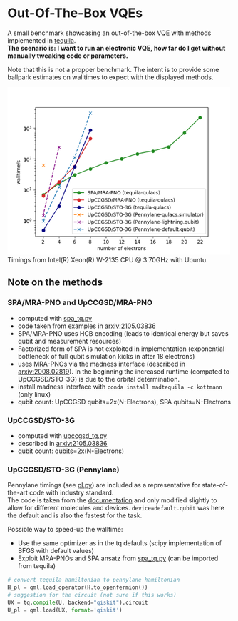 # Out-Of-The-Box VQEs

A small benchmark showcasing an out-of-the-box VQE with methods implemented in [tequila](https://github.com/tequilahub/tequila).  
**The scenario is: I want to run an electronic VQE, how far do I get without manually tweaking code or parameters.**  

Note that this is not a propper benchmark. The intent is to provide some ballpark estimates on walltimes to expect with the displayed methods.  

<img src="benchmark.png" width=500>
Timings from Intel(R) Xeon(R) W-2135 CPU @ 3.70GHz with Ubuntu.  

## Note on the methods  

### SPA/MRA-PNO and UpCCGSD/MRA-PNO
- computed with [spa_tq.py](script_spa.py)  
- code taken from examples in [arxiv:2105.03836](https://arxiv.org/abs/2105.03836)  
- SPA/MRA-PNO uses HCB encoding (leads to identical energy but saves qubit and measurement resources)  
- Factorized form of SPA is not exploited in implementation (exponential bottleneck of full qubit simulation kicks in after 18 electrons)  
- uses MRA-PNOs via the madness interface (described in [arxiv:2008.02819](https://arxiv.org/abs/2008.02819)). In the beginning the increased runtime (compated to UpCCGSD/STO-3G) is due to the orbital determination.  
- install madness interface with `conda install madtequila -c kottmann` (only linux)  
- qubit count: UpCCGSD qubits=2x(N-Electrons), SPA qubits=N-Electrons  

### UpCCGSD/STO-3G
- computed with [upccgsd_tq.py](script_upccgsd.py)  
- described in [arxiv:2105.03836](https://arxiv.org/abs/2105.03836)  
- qubit count: qubits=2x(N-Electrons)

### UpCCGSD/STO-3G (Pennylane)
Pennylane timings (see [pl.py](pl.py)) are included as a representative for state-of-the-art code with industry standard.  
The code is taken from the [documentation](https://docs.pennylane.ai/en/stable/code/api/pennylane.kUpCCGSD.html) and only modified slightly to allow for different molecules and devices. `device=default.qubit` was here the default and is also the fastest for the task.

Possible way to speed-up the walltime:  
- Use the same optimizer as in the tq defaults (scipy implementation of BFGS with default values)  
- Exploit MRA-PNOs and SPA ansatz from [spa_tq.py](spa_tq.py) (can be imported from tequila)

```python
# convert tequila hamiltonian to pennylane hamiltonian
H_pl = qml.load_operator(H.to_openfermion())
# suggestion for the circuit (not sure if this works)
UX = tq.compile(U, backend="qiskit").circuit
U_pl = qml.load(UX, format='qiskit')
```
